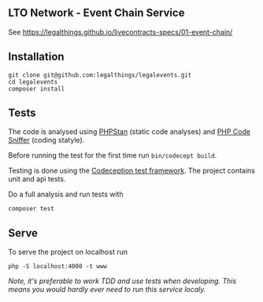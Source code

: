 LTO Network -  Event Chain Service
---

See https://legalthings.github.io/livecontracts-specs/01-event-chain/

## Installation

```
git clone git@github.com:legalthings/legalevents.git
cd legalevents
composer install
```

## Tests

The code is analysed using [PHPStan](https://phpstan) (static code analyses) and
[PHP Code Sniffer](https://github.com/squizlabs/PHP_CodeSniffer) (coding statyle).

Before running the test for the first time run `bin/codecept build`.

Testing is done using the [Codeception test framework](https://codeception.com/). The project contains unit and api
tests.

Do a full analysis and run tests with

    composer test

## Serve

To serve the project on localhost run

```
php -S localhost:4000 -t www
```

_Note, it's preferable to work TDD and use tests when developing. This means you would hardly ever need to run this
service localy._
